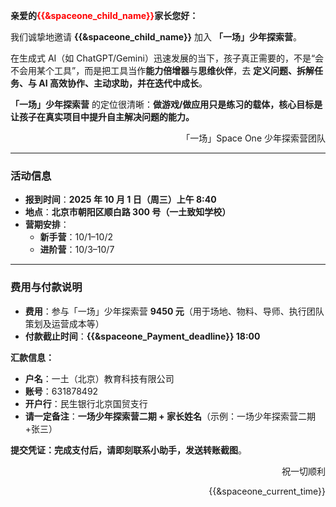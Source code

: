 **亲爱的<span style="color:red">{{&spaceone_child_name}}</span>家长您好：**

我们诚挚地邀请 **{{&spaceone_child_name}}** 加入 **「一场」少年探索营**。

在生成式 AI（如 ChatGPT/Gemini）迅速发展的当下，孩子真正需要的，不是“会不会用某个工具”，而是把工具当作**能力倍增器**与**思维伙伴**，去 **定义问题、拆解任务、与 AI 高效协作、主动求助，并在迭代中成长**。

**「一场」少年探索营** 的定位很清晰：**做游戏/做应用只是练习的载体，核心目标是让孩子在真实项目中提升自主解决问题的能力。**

<p align="right">「一场」Space One 少年探索营团队</p>



------

### 活动信息

- **报到时间**：**2025 年 10 月 1 日（周三）上午 8:40**
- **地点**：**北京市朝阳区顺白路 300 号（一土致知学校）**
- **营期安排**：
  - **新手营**：10/1–10/2
  - **进阶营**：10/3–10/7



------

### 费用与付款说明

- **费用**：参与「一场」少年探索营 **9450 元**（用于场地、物料、导师、执行团队策划及运营成本等）
- **付款截止时间**：**{{&spaceone_Payment_deadline}} 18:00**

**汇款信息：**

- **户名**：一土（北京）教育科技有限公司
- **账号**：631878492
- **开户行**：民生银行北京国贸支行
- **请一定备注**：**一场少年探索营二期 + 家长姓名**（示例：一场少年探索营二期+张三）

**提交凭证：**完成支付后，请即刻联系小助手，发送**转账截图**。

<p align="right">祝一切顺利</p>

<p align="right">{{&spaceone_current_time}}</p>